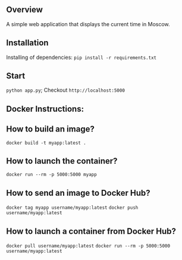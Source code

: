 ## Overview
A simple web application that displays the current time in Moscow.

## Installation
Installing of dependencies:
`pip install -r requirements.txt`

## Start
`python app.py`;
Checkout `http://localhost:5000`

## Docker Instructions:

## How to build an image?
`docker build -t myapp:latest .`

## How to launch the container?
`docker run --rm -p 5000:5000 myapp`

## How to send an image to Docker Hub?
`docker tag myapp username/myapp:latest`
`docker push username/myapp:latest`

## How to launch a container from Docker Hub?
`docker pull username/myapp:latest`
`docker run --rm -p 5000:5000 username/myapp:latest`
